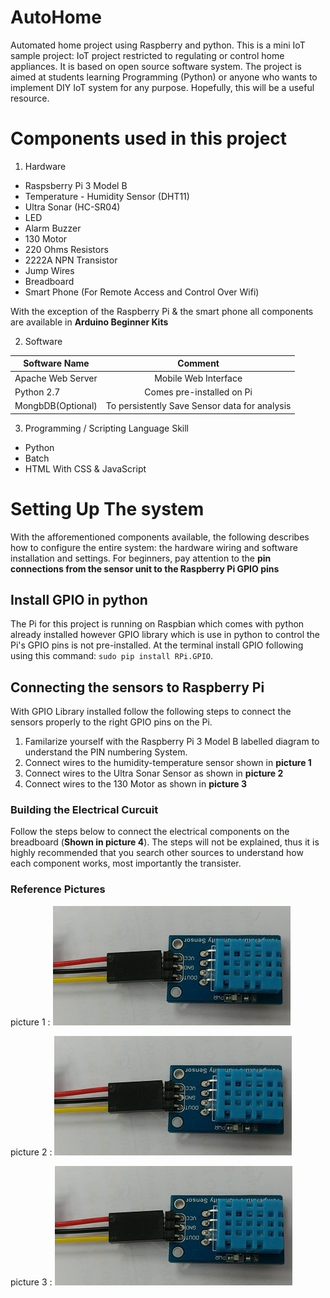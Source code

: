 # AutoHome
Automated home project using Raspberry and python. This is a mini IoT sample project: IoT project restricted to regulating
or control home appliances. It is based on open source software system. The project is aimed at students learning Programming
(Python) or anyone who wants to implement DIY IoT system for any purpose. Hopefully, this will be a useful resource.

# Components used in this project
1. Hardware
  * Raspsberry Pi 3 Model B
  * Temperature - Humidity Sensor (DHT11)
  * Ultra Sonar (HC-SR04)
  * LED
  * Alarm Buzzer
  * 130 Motor
  * 220 Ohms Resistors
  * 2222A NPN Transistor
  * Jump Wires
  * Breadboard
  * Smart Phone (For Remote Access and Control Over Wifi)

With the exception of the Raspberry Pi & the smart phone all components are available in **Arduino Beginner Kits** 

2. Software

| Software Name     | Comment                                       |
| ----------------- |:---------------------------------------------:|
| Apache Web Server | Mobile Web Interface                          |
| Python 2.7        | Comes pre-installed on Pi                     |
| MongbDB(Optional) | To persistently Save Sensor data for analysis |       

3. Programming / Scripting Language Skill
 * Python 
 * Batch
 * HTML With CSS & JavaScript

# Setting Up The system
With the afforementioned components available, the following describes how to configure the entire system: the hardware 
wiring and software installation and settings. For beginners, pay attention to the **pin connections from the sensor unit to the
Raspberry Pi GPIO pins**

## Install GPIO in python
The Pi for this project is running on Raspbian which comes with python already installed however GPIO library which is use in 
python to control the Pi's GPIO pins is not pre-installed. At the terminal install GPIO following using this command:
`sudo pip install RPi.GPIO`.

## Connecting the sensors to Raspberry Pi
With GPIO Library installed follow the following steps to connect the sensors properly to the right GPIO pins on the Pi.

1. Familarize yourself with the Raspberry Pi 3 Model B labelled diagram to understand the PIN numbering System.
2. Connect wires to the humidity-temperature sensor shown in **picture 1**
3. Connect wires to the Ultra Sonar Sensor as shown in **picture 2**
4. Connect wires to the 130 Motor as shown in **picture 3**

### Building the Electrical Curcuit
Follow the steps below to connect the electrical components on the breadboard (**Shown in picture 4**). 
The steps will not be explained, thus it is highly recommended that you search other sources to understand how each component 
works, most importantly the transister.


### Reference Pictures
picture 1 : 
![alt text][logo]

[logo]: https://github.com/nichieaaron/autoHome/blob/master/pictures/picture1.jpg "DHT11 Sensor"

picture 2 : 
![alt text][logo]

[logo]: https://github.com/nichieaaron/autoHome/blob/master/pictures/picture2.jpg "Ultra Sonar Sensor"

picture 3 : 
![alt text][logo]

[logo]: https://github.com/nichieaaron/autoHome/blob/master/pictures/picture3.jpg "130 Motor"




  

  


